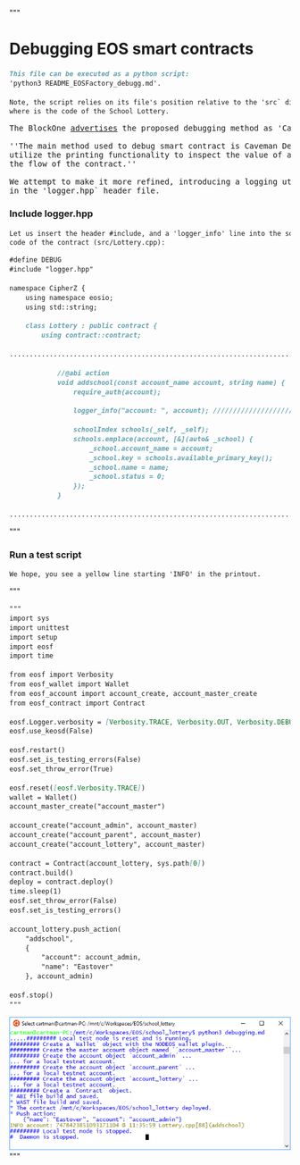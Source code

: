 """
# Debugging EOS smart contracts

```md
This file can be executed as a python script: 
'python3 README_EOSFactory_debugg.md'.

Note, the script relies on its file's position relative to the 'src` directory, 
where is the code of the School Lottery. 
```
<pre>
The BlockOne <a href="https://eosio-cpp.readme.io/docs/debugging">advertises</a> the proposed debugging method as 'Caveman Debugging':

''The main method used to debug smart contract is Caveman Debugging, where we 
utilize the printing functionality to inspect the value of a variable and check 
the flow of the contract.''

We attempt to make it more refined, introducing a logging utility implemented 
in the 'logger.hpp` header file.
</pre>

### Include logger.hpp
```md
Let us insert the header #include, and a 'logger_info' line into the source 
code of the contract (src/Lottery.cpp):
```

```md
#define DEBUG
#include "logger.hpp"

namespace CipherZ {
    using namespace eosio;
    using std::string;

    class Lottery : public contract {
        using contract::contract;

...............................................................................        
        
            //@abi action
            void addschool(const account_name account, string name) {
                require_auth(account);

                logger_info("account: ", account); ///////////////////////////

                schoolIndex schools(_self, _self);
                schools.emplace(account, [&](auto& _school) {
                    _school.account_name = account;
                    _school.key = schools.available_primary_key();
                    _school.name = name;
                    _school.status = 0;
                });
            }

...............................................................................
```
"""
### Run a test script

```md
We hope, you see a yellow line starting 'INFO' in the printout.
```
"""
```md
"""
import sys
import unittest
import setup
import eosf
import time

from eosf import Verbosity
from eosf_wallet import Wallet
from eosf_account import account_create, account_master_create
from eosf_contract import Contract

eosf.Logger.verbosity = [Verbosity.TRACE, Verbosity.OUT, Verbosity.DEBUG]
eosf.use_keosd(False)

eosf.restart()
eosf.set_is_testing_errors(False)
eosf.set_throw_error(True)

eosf.reset([eosf.Verbosity.TRACE]) 
wallet = Wallet()
account_master_create("account_master")

account_create("account_admin", account_master)
account_create("account_parent", account_master)
account_create("account_lottery", account_master)

contract = Contract(account_lottery, sys.path[0])
contract.build()
deploy = contract.deploy()
time.sleep(1)
eosf.set_throw_error(False)
eosf.set_is_testing_errors()

account_lottery.push_action(
    "addschool",
    {
        "account": account_admin,
        "name": "Eastover"
    }, account_admin)

eosf.stop()
"""
```
<img src="resources/images/debugging.png" width="720px"/>
"""
